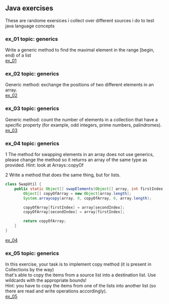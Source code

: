 ## Java exercises<br/>
These are randome exersices i collect over different sources i do to test java language concepts<br/>
### ex_01 topic: generics<br/>
Write a generic method to find the maximal element in the range [begin, end) of a list<br/>
[ex_01](./ex_01/Solution.java)<br/>
### ex_02 topic: generics<br/>
Generic method: exchange the positions of two different elements in an array.<br/>
[ex_02](./ex_02/Solution.java)<br/>
### ex_03 topic: generics<br/>
Generic method: count the number of elements in a collection that have a specific property (for example, odd integers, prime numbers, palindromes).<br/>
[ex_03](./ex_03/Solution.java)<br/>
### ex_04 topic: generics<br/>
1 The method for swapping elements in an array does not use generics,<br/>
please change the method so it returns an array of the same type as provided. Hint: look at Arrays::copyOf<br/>

2 Write a method that does the same thing, but for lists.<br/>
```java
class SwapUtil {
    public static Object[] swapElements(Object[] array, int firstIndex, int secondIndex) {
        Object[] copyOfArray = new Object[array.length];
        System.arraycopy(array, 0, copyOfArray, 0, array.length);

        copyOfArray[firstIndex] = array[secondIndex];
        copyOfArray[secondIndex] = array[firstIndex];

        return copyOfArray;
    }
}
```
[ex_04](./ex_04/Solution.java)<br/>
### ex_05 topic: generics<br/>
In this exercise, your task is to implement copy method (it is present in Collections by the way)<br/>
that's able to copy the items from a source list into a destination list. Use wildcards with the appropriate bounds!<br/>
Hint: you have to copy the items from one of the lists into another list (so there are read and write operations accordingly).<br/>
[ex_05](./ex_05/Solution.java)<br/>
